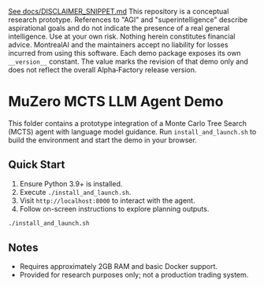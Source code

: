 [See docs/DISCLAIMER_SNIPPET.md](../../../DISCLAIMER_SNIPPET.md)
This repository is a conceptual research prototype. References to "AGI" and "superintelligence" describe aspirational goals and do not indicate the presence of a real general intelligence. Use at your own risk. Nothing herein constitutes financial advice. MontrealAI and the maintainers accept no liability for losses incurred from using this software.
Each demo package exposes its own `__version__` constant. The value marks the revision of that demo only and does not reflect the overall Alpha‑Factory release version.


# MuZero MCTS LLM Agent Demo

This folder contains a prototype integration of a Monte Carlo Tree Search (MCTS) agent with language model guidance. Run `install_and_launch.sh` to build the environment and start the demo in your browser.

## Quick Start
1. Ensure Python 3.9+ is installed.
2. Execute `./install_and_launch.sh`.
3. Visit `http://localhost:8000` to interact with the agent.
4. Follow on-screen instructions to explore planning outputs.

```bash
./install_and_launch.sh
```

## Notes
- Requires approximately 2GB RAM and basic Docker support.
- Provided for research purposes only; not a production trading system.
